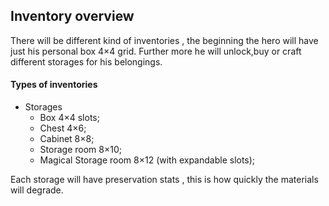 ## Inventory  overview 
 There will be different kind of inventories , the beginning the hero will have just his personal box 4×4 grid. Further more he will unlock,buy or craft different storages for his belongings. 

#### Types of inventories 
- Storages
   - Box 4×4 slots;
   - Chest 4×6;
   - Cabinet 8×8;
   - Storage room 8×10;
   - Magical Storage room 8×12 (with expandable slots);

Each storage will have preservation stats , this is how quickly the materials will degrade.

